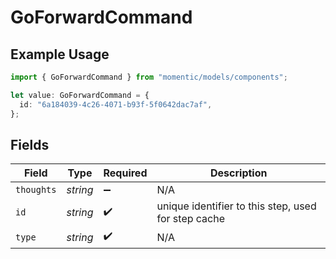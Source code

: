 # GoForwardCommand

## Example Usage

```typescript
import { GoForwardCommand } from "momentic/models/components";

let value: GoForwardCommand = {
  id: "6a184039-4c26-4071-b93f-5f0642dac7af",
};
```

## Fields

| Field                                               | Type                                                | Required                                            | Description                                         |
| --------------------------------------------------- | --------------------------------------------------- | --------------------------------------------------- | --------------------------------------------------- |
| `thoughts`                                          | *string*                                            | :heavy_minus_sign:                                  | N/A                                                 |
| `id`                                                | *string*                                            | :heavy_check_mark:                                  | unique identifier to this step, used for step cache |
| `type`                                              | *string*                                            | :heavy_check_mark:                                  | N/A                                                 |